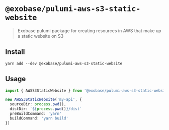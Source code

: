 # `@exobase/pulumi-aws-s3-static-website`

> Exobase pulumi package for creating resources in AWS that make up a static website on S3


## Install
```
yarn add --dev @exobase/pulumi-aws-s3-static-website
```


## Usage

```ts
import { AWSS3StaticWebsite } from '@exobase/pulumi-aws-s3-static-website'

new AWSS3StaticWebsite('my-api', {
  sourceDir: process.pwd(),
  distDir: `${process.pwd()}/dist`
  preBuildCommand: 'yarn'
  buildCommand: 'yarn build'
})
```
